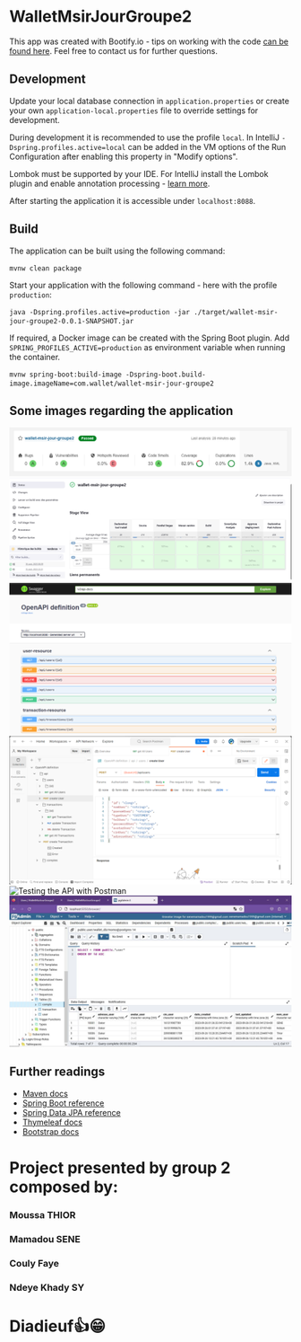 # WalletMsirJourGroupe2

This app was created with Bootify.io - tips on working with the code [can be found here](https://bootify.io/next-steps/).
Feel free to contact us for further questions.

## Development

Update your local database connection in `application.properties` or create your own `application-local.properties` file to override
settings for development.

During development it is recommended to use the profile `local`. In IntelliJ `-Dspring.profiles.active=local` can be
added in the VM options of the Run Configuration after enabling this property in "Modify options".

Lombok must be supported by your IDE. For IntelliJ install the Lombok plugin and enable annotation processing -
[learn more](https://bootify.io/next-steps/spring-boot-with-lombok.html).

After starting the application it is accessible under `localhost:8088`.

## Build

The application can be built using the following command:

```
mvnw clean package
```

Start your application with the following command - here with the profile `production`:

```
java -Dspring.profiles.active=production -jar ./target/wallet-msir-jour-groupe2-0.0.1-SNAPSHOT.jar
```

If required, a Docker image can be created with the Spring Boot plugin. Add `SPRING_PROFILES_ACTIVE=production` as
environment variable when running the container.

```
mvnw spring-boot:build-image -Dspring-boot.build-image.imageName=com.wallet/wallet-msir-jour-groupe2
```

## Some images regarding the application

![Code coverage with SonarQube](src/main/resources/static/images/W1.png)
![Build the pipeline with Jenkins](src/main/resources/static/images/W2.png)
![App Swagger](src/main/resources/static/images/W4.png)
![Testing the API with Postman](src/main/resources/static/images/Capture_3.png)
![Testing the API with Postman](src/main/resources/static/images/Capture_4.png)
![Integration of PostgreSQL with PgAdmin](src/main/resources/static/images/PostgreSQL_PgAdmin.jpeg)

## Further readings

* [Maven docs](https://maven.apache.org/guides/index.html)  
* [Spring Boot reference](https://docs.spring.io/spring-boot/docs/current/reference/htmlsingle/)  
* [Spring Data JPA reference](https://docs.spring.io/spring-data/jpa/docs/current/reference/html/)  
* [Thymeleaf docs](https://www.thymeleaf.org/documentation.html)  
* [Bootstrap docs](https://getbootstrap.com/docs/5.3/getting-started/introduction/)

# Project presented by group 2 composed by:
### Moussa THIOR
### Mamadou SENE
### Couly Faye
### Ndeye Khady SY

# Diadieuf👍😁

